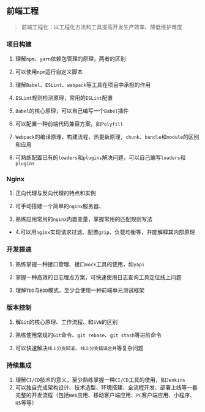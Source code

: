 ## 前端工程

> 前端工程化：以工程化方法和工具提高开发生产效率、降低维护难度

### 项目构建

1. 理解`npm`、`yarn`依赖包管理的原理，两者的区别

2. 可以使用`npm`运行自定义脚本
3. 理解`Babel`、`ESLint`、`webpack`等工具在项目中承担的作用

4. `ESLint`规则检测原理，常用的`ESLint`配置

5. `Babel`的核心原理，可以自己编写一个`Babel`插件
6. 可以配置一种前端代码兼容方案，如`Polyfill`

7. `Webpack`的编译原理、构建流程、热更新原理，`chunk`、`bundle`和`module`的区别和应用
8. 可熟练配置已有的`loaders`和`plugins`解决问题，可以自己编写`loaders`和`plugins`

### Nginx

1. 正向代理与反向代理的特点和实例

2. 可手动搭建一个简单的`nginx`服务器、

3. 熟练应用常用的`nginx`内置变量，掌握常用的匹配规则写法

- 4.可以用`nginx`实现请求过滤、配置`gzip`、负载均衡等，并能解释其内部原理

### 开发提速

1. 熟练掌握一种接口管理、接口`mock`工具的使用，如`yapi`

2. 掌握一种高效的日志埋点方案，可快速使用日志查询工具定位线上问题

3. 理解`TDD`与`BDD`模式，至少会使用一种前端单元测试框架

### 版本控制

1. 解`Git`的核心原理、工作流程、和`SVN`的区别

2. 熟练使用常规的`Git`命令、`git rebase`、`git stash`等进阶命令
3. 可以快速解决`线上分支回滚`、`线上分支错误合并`等复杂问题

### 持续集成

1. 理解`CI/CD`技术的意义，至少熟练掌握一种`CI/CD`工具的使用，如`Jenkins`
2. 可以独自完成架构设计、技术选型、环境搭建、全流程开发、部署上线等一套完整的开发流程（包括`Web`应用、移动客户端应用、`PC`客户端应用、小程序、`H5`等等）